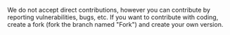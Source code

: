 We do not accept direct contributions, however you can contribute by reporting vulnerabilities, bugs, etc.
If you want to contribute with coding, create a fork (fork the branch named "Fork") and create your own version.
